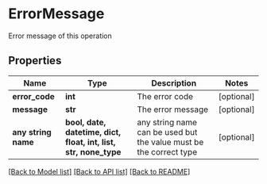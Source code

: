 # ErrorMessage

Error message of this operation

## Properties
Name | Type | Description | Notes
------------ | ------------- | ------------- | -------------
**error_code** | **int** | The error code | [optional] 
**message** | **str** | The error message | [optional] 
**any string name** | **bool, date, datetime, dict, float, int, list, str, none_type** | any string name can be used but the value must be the correct type | [optional]

[[Back to Model list]](../README.md#documentation-for-models) [[Back to API list]](../README.md#documentation-for-api-endpoints) [[Back to README]](../README.md)


